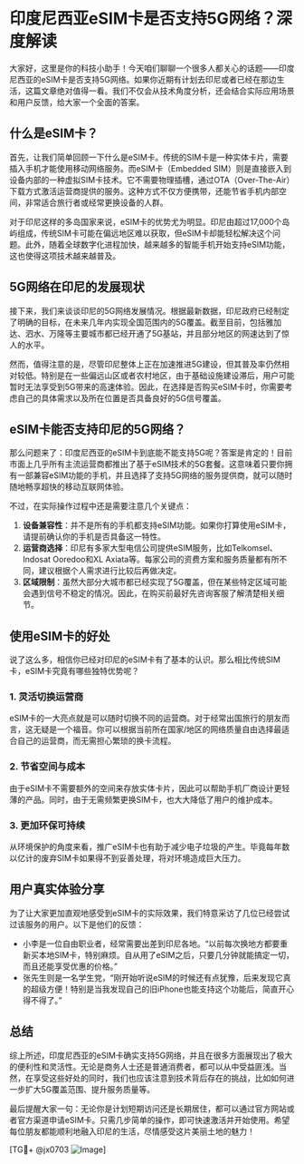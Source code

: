 # 印度尼西亚eSIM卡是否支持5G网络？深度解读

大家好，这里是你的科技小助手！今天咱们聊聊一个很多人都关心的话题——印度尼西亚的eSIM卡是否支持5G网络。如果你近期有计划去印尼或者已经在那边生活，这篇文章绝对值得一看。我们不仅会从技术角度分析，还会结合实际应用场景和用户反馈，给大家一个全面的答案。

## 什么是eSIM卡？

首先，让我们简单回顾一下什么是eSIM卡。传统的SIM卡是一种实体卡片，需要插入手机才能使用移动网络服务。而eSIM卡（Embedded SIM）则是直接嵌入到设备内部的一种虚拟SIM卡技术。它不需要物理插槽，通过OTA（Over-The-Air）下载方式激活运营商提供的服务。这种方式不仅方便携带，还能节省手机内部空间，非常适合旅行者或经常更换设备的人群。

对于印尼这样的多岛国家来说，eSIM卡的优势尤为明显。印尼由超过17,000个岛屿组成，传统SIM卡可能在偏远地区难以获取，但eSIM卡却能轻松解决这个问题。此外，随着全球数字化进程加快，越来越多的智能手机开始支持eSIM功能，这也使得这项技术越来越普及。

## 5G网络在印尼的发展现状

接下来，我们来谈谈印尼的5G网络发展情况。根据最新数据，印尼政府已经制定了明确的目标，在未来几年内实现全国范围内的5G覆盖。截至目前，包括雅加达、泗水、万隆等主要城市都已经开通了5G基站，并且部分地区的网速达到了惊人的水平。

然而，值得注意的是，尽管印尼整体上正在加速推进5G建设，但其普及率仍然相对较低。特别是在一些偏远山区或者农村地区，由于基础设施建设滞后，用户可能暂时无法享受到5G带来的高速体验。因此，在选择是否购买eSIM卡时，你需要考虑自己的具体需求以及所在位置是否具备良好的5G信号覆盖。

## eSIM卡能否支持印尼的5G网络？

那么问题来了：印度尼西亚的eSIM卡到底能不能支持5G呢？答案是肯定的！目前市面上几乎所有主流运营商都推出了基于eSIM技术的5G套餐。这意味着只要你拥有一部兼容eSIM功能的手机，并且选择了支持5G网络的服务提供商，就可以随时随地畅享超快的移动互联网体验。

不过，在实际操作过程中还是需要注意几个关键点：
1. **设备兼容性**：并不是所有的手机都支持eSIM功能。如果你打算使用eSIM卡，请提前确认你的手机是否具备这一特性。
2. **运营商选择**：印尼有多家大型电信公司提供eSIM服务，比如Telkomsel、Indosat Ooredoo和XL Axiata等。每家公司的资费方案和服务质量都有所不同，建议根据个人需求进行比较后再做决定。
3. **区域限制**：虽然大部分大城市都已经实现了5G覆盖，但在某些特定区域可能会遇到信号不稳定的情况。因此，在购买前最好先咨询客服了解清楚相关细节。

## 使用eSIM卡的好处

说了这么多，相信你已经对印尼的eSIM卡有了基本的认识。那么相比传统SIM卡，eSIM卡究竟有哪些独特优势呢？

### 1. 灵活切换运营商
eSIM卡的一大亮点就是可以随时切换不同的运营商。对于经常出国旅行的朋友而言，这无疑是一个福音。你可以根据当前所在国家/地区的网络质量自由选择最适合自己的运营商，而无需担心繁琐的换卡流程。

### 2. 节省空间与成本
由于eSIM卡不需要额外的空间来存放实体卡片，因此可以帮助手机厂商设计更轻薄的产品。同时，由于无需频繁更换SIM卡，也大大降低了用户的维护成本。

### 3. 更加环保可持续
从环境保护的角度来看，推广eSIM卡也有助于减少电子垃圾的产生。毕竟每年数以亿计的废弃SIM卡如果得不到妥善处理，将对环境造成巨大压力。

## 用户真实体验分享

为了让大家更加直观地感受到eSIM卡的实际效果，我们特意采访了几位已经尝试过该服务的用户。以下是他们的反馈：

- 小李是一位自由职业者，经常需要出差到印尼各地。“以前每次换地方都要重新买本地SIM卡，特别麻烦。自从用了eSIM之后，只要几分钟就能搞定一切，而且还能享受优惠的价格。”
- 张先生则是一名学生党，“刚开始听说eSIM的时候还有点犹豫，后来发现它真的超级方便！特别是当我发现自己的旧iPhone也能支持这个功能后，简直开心得不得了。”

## 总结

综上所述，印度尼西亚的eSIM卡确实支持5G网络，并且在很多方面展现出了极大的便利性和灵活性。无论是商务人士还是普通消费者，都可以从中受益匪浅。当然，在享受这些好处的同时，我们也应该注意到技术背后存在的挑战，比如如何进一步扩大5G覆盖范围、提升服务质量等。

最后提醒大家一句：无论你是计划短期访问还是长期居住，都可以通过官方网站或者官方渠道申请eSIM卡。只需几步简单的操作，即可快速激活并开始使用。希望每位朋友都能顺利地融入印尼的生活，尽情感受这片美丽土地的魅力！

[TG💪+ @jx0703 ![Image](https://github.com/user-attachments/assets/dbca1d08-cadb-493c-b0ec-ad6f7a83f270)]